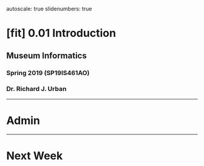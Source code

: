 autoscale: true
slidenumbers: true

# [fit] 0.01 Introduction

## Museum Informatics
### Spring 2019 (SP19IS461AO)
### Dr. Richard J. Urban

---
# Admin



---
# Next Week
